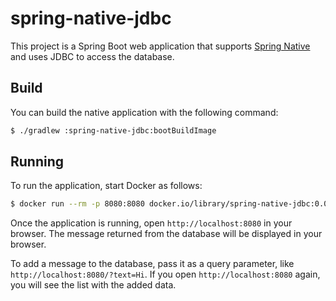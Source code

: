 # spring-native-jdbc

This project is a Spring Boot web application that supports
[Spring Native](https://docs.spring.io/spring-native/docs/current/reference/htmlsingle/)
and uses JDBC to access the database.

## Build

You can build the native application with the following command:

```sh
$ ./gradlew :spring-native-jdbc:bootBuildImage
```

## Running

To run the application, start Docker as follows:

```sh
$ docker run --rm -p 8080:8080 docker.io/library/spring-native-jdbc:0.0.1
````

Once the application is running, open `http://localhost:8080` in your browser.
The message returned from the database will be displayed in your browser.

To add a message to the database, pass it as a query parameter, like `http://localhost:8080/?text=Hi`.
If you open `http://localhost:8080` again, you will see the list with the added data.
